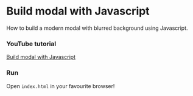 # Build modal with Javascript

How to build a modern modal with blurred background using Javascript.

### YouTube tutorial

[Build modal with Javascript]()

### Run

Open `index.html` in your favourite browser!
